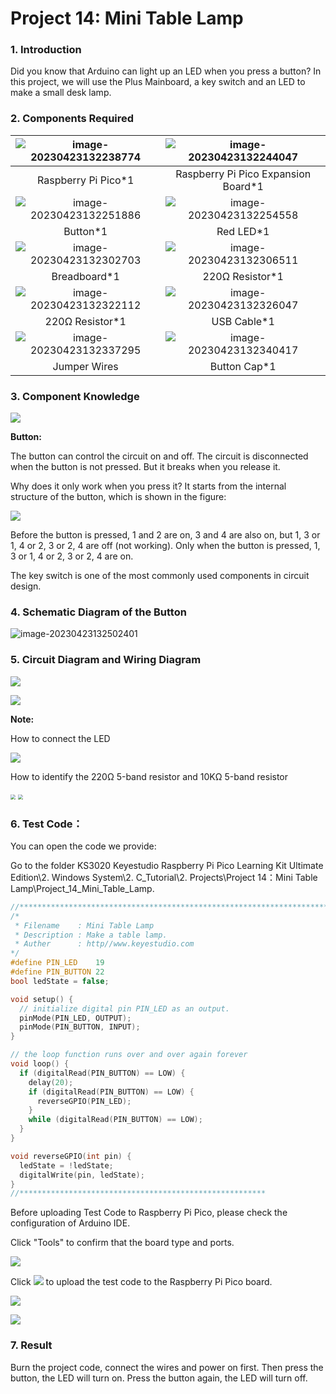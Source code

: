 # Project 14: Mini Table Lamp

### **1. Introduction**

Did you know that Arduino can light up an LED when you press a button? In this project, we will use the Plus Mainboard, a key switch and an LED to make a small desk lamp.

### **2. Components Required**

| ![image-20230423132238774](media/image-20230423132238774.png) | ![image-20230423132244047](media/image-20230423132244047.png) |
| :----------------------------------------------------------: | :----------------------------------------------------------: |
|                     Raspberry Pi Pico*1                      |             Raspberry Pi Pico Expansion Board*1              |
| ![image-20230423132251886](media/image-20230423132251886.png) | ![image-20230423132254558](media/image-20230423132254558.png) |
|                           Button*1                           |                          Red LED*1                           |
| ![image-20230423132302703](media/image-20230423132302703.png) | ![image-20230423132306511](media/image-20230423132306511.png) |
|                         Breadboard*1                         |                       220Ω Resistor*1                        |
| ![image-20230423132322112](media/image-20230423132322112.png) | ![image-20230423132326047](media/image-20230423132326047.png) |
|                       220Ω Resistor*1                        |                         USB Cable*1                          |
| ![image-20230423132337295](media/image-20230423132337295.png) | ![image-20230423132340417](media/image-20230423132340417.png) |
|                         Jumper Wires                         |                         Button Cap*1                         |



### **3. Component Knowledge**

![](/media/5b8fea4657b47510d199f740fdcaaa9d.png)

**Button:** 

The button can control the circuit on and off. The circuit is disconnected when the button is not pressed. But it breaks when you release it. 

Why does it only work when you press it? It starts from the internal structure of the button, which is shown in the figure:

![](/media/d2a204e61c768f18924150db58aee093.png)

Before the button is pressed, 1 and 2 are on, 3 and 4 are also on, but 1, 3 or 1, 4 or 2, 3 or 2, 4 are off (not working). Only when the button is pressed, 1, 3 or 1, 4 or 2, 3 or 2, 4 are on.

The key switch is one of the most commonly used components in circuit design.



### **4. Schematic Diagram of the Button**

![image-20230423132502401](media/image-20230423132502401.png)


### **5. Circuit Diagram and Wiring Diagram**

![](/media/0753a2a452e0292b31f79f9b6dabb0cc.png)

![](/media/a03a6553dc194ab61fb7b4d914740f90.png)

**Note:**

How to connect the LED

![](/media/f70404aa49540fd7aecae944c7c01f83.jpeg)

How to identify the 220Ω 5-band resistor and 10KΩ 5-band resistor

<img src="/media/55c0199544e9819328f6d5778f10d7d0.png" style="zoom:50%;" />

<img src="/media/246cf3885dc837c458a28123885c9f7b.png" style="zoom:50%;" />

### **6. Test Code：**

You can open the code we provide:

Go to the folder KS3020 Keyestudio Raspberry Pi Pico Learning Kit Ultimate Edition\\2. Windows System\\2. C\_Tutorial\\2. Projects\\Project 14：Mini Table Lamp\\Project\_14\_Mini\_Table\_Lamp.

```c
//**********************************************************************
/* 
 * Filename    : Mini Table Lamp
 * Description : Make a table lamp.
 * Auther      : http//www.keyestudio.com
*/
#define PIN_LED    19
#define PIN_BUTTON 22
bool ledState = false;

void setup() {
  // initialize digital pin PIN_LED as an output.
  pinMode(PIN_LED, OUTPUT);
  pinMode(PIN_BUTTON, INPUT);
}

// the loop function runs over and over again forever
void loop() {
  if (digitalRead(PIN_BUTTON) == LOW) {
    delay(20);
    if (digitalRead(PIN_BUTTON) == LOW) {
      reverseGPIO(PIN_LED);
    }
    while (digitalRead(PIN_BUTTON) == LOW);
  }
}

void reverseGPIO(int pin) {
  ledState = !ledState;
  digitalWrite(pin, ledState);
}
//*******************************************************
```


Before uploading Test Code to Raspberry Pi Pico, please check the configuration of Arduino IDE.

Click "Tools" to confirm that the board type and ports.

![](/media/fb3c5d5bb135803dd629cae5e8eabc7c.png)

Click ![](/media/b0d41283bf5ae66d2d5ab45db15331ba.png) to upload the test code to the Raspberry Pi Pico board.

![](/media/c9c421a60ba0866cf2102cbe57d7fe28.png)

![](/media/47dd7f6786120f6f15d429407daa74f3.png)

### **7. Result**

Burn the project code, connect the wires and power on first. Then press the button, the LED will turn on. Press the button again, the LED will turn off.
